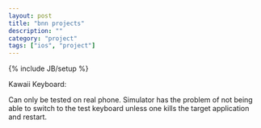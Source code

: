 ```yaml
---
layout: post
title: "bnn projects"
description: ""
category: "project"
tags: ["ios", "project"]
---
```

{% include JB/setup %}

Kawaii Keyboard:

Can only be tested on real phone. Simulator has the problem of not being able to switch to the test keyboard unless one kills the target application and restart.




